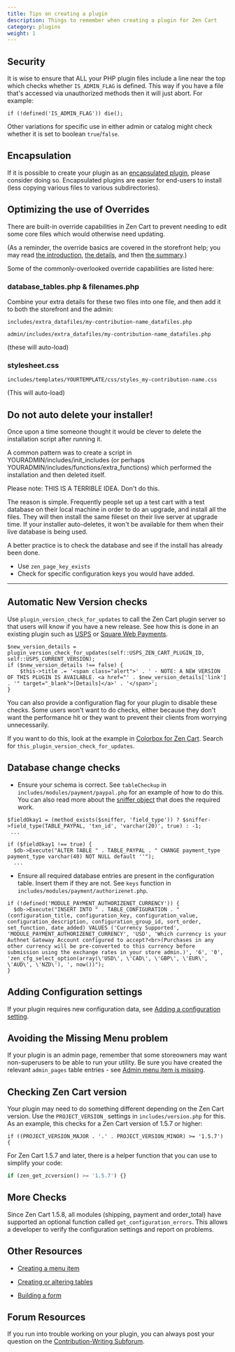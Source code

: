 ```yaml
---
title: Tips on creating a plugin 
description: Things to remember when creating a plugin for Zen Cart 
category: plugins
weight: 1
---
```


## Security

It is wise to ensure that ALL your PHP plugin files include a line near the top which checks whether `IS_ADMIN_FLAG` is defined. This way if you have a file that's accessed via unauthorized methods then it will just abort. For example:

`if (!defined('IS_ADMIN_FLAG')) die();`

Other variations for specific use in either admin or catalog might check whether it is set to boolean `true`/`false`.

## Encapsulation

If it is possible to create your plugin as an [encapsulated plugin](/dev/plugins/encapsulated_plugins/), please consider doing so.  Encapsulated plugins are easier for end-users to install (less copying various files to various subdirectories). 





## Optimizing the use of Overrides 

There are built-in override capabilities in Zen Cart to prevent needing to edit some core files which would otherwise need updating.

(As a reminder, the override basics are covered in the storefront help; 
you may read 
[the introduction](/user/first_steps/overrides/), 
[the details](/user/new_user_topics/overrides/), 
and then 
[the summary](/user/template/template_overrides/).)

Some of the commonly-overlooked override capabilities are listed here:

### database_tables.php & filenames.php
Combine your extra details for these two files into one file, and then add it to both the storefront and the admin:

`includes/extra_datafiles/my-contribution-name_datafiles.php`

`admin/includes/extra_datafiles/my-contribution-name_datafiles.php`

(these will auto-load)

### stylesheet.css
`includes/templates/YOURTEMPLATE/css/styles_my-contribution-name.css`

(This will auto-load)


## Do not auto delete your installer! 

Once upon a time someone thought it would be clever to delete the installation script after running it.  

A common pattern was to create a script in YOURADMIN/includes/init_includes (or perhaps YOURADMIN/includes/functions/extra_functions) which performed the installation and then deleted itself. 

Please note: THIS IS A TERRIBLE IDEA.  Don't do this.

The reason is simple.  Frequently people set up a test cart with a test database on their local machine in order to do an upgrade, and install all the files.  They will then install the same fileset on their live server at upgrade time.  If your installer auto-deletes, it won't be available for them when their live database is being used. 

A better practice is to check the database and see if the install has 
already been done. 

- Use `zen_page_key_exists`
- Check for specific configuration keys you would have added. 

<hr>

## Automatic New Version checks 

Use `plugin_version_check_for_updates` to call the Zen Cart plugin server so that users will know if you have a new release. See how this is done in an existing plugin such as [USPS](https://www.zen-cart.com/downloads.php?do=file&id=1292) or [Square Web Payments](https://www.zen-cart.com/downloads.php?do=file&id=2345). 

```
$new_version_details = plugin_version_check_for_updates(self::USPS_ZEN_CART_PLUGIN_ID, self::USPS_CURRENT_VERSION);
if ($new_version_details !== false) {
    $this->title .= '<span class="alert">' . ' - NOTE: A NEW VERSION OF THIS PLUGIN IS AVAILABLE. <a href="' . $new_version_details['link'] . '" target="_blank">[Details]</a>' . '</span>';
}
```

You can also provide a configuration flag for your plugin to disable these checks.  Some users won't want to do checks, either because they don't want the performance hit or they want to prevent their clients from worrying unnecessarily.  

If you want to do this, look at the example in [Colorbox for Zen Cart](https://www.zen-cart.com/downloads.php?do=file&id=1322). Search for `this_plugin_version_check_for_updates`. 


## Database change checks 

- Ensure your schema is correct.  See `tableCheckup` in `includes/modules/payment/paypal.php` for an example of how to do this.  You can also read more about the [sniffer object](/dev/code/database_querying/#sniffer-object) that does the required work. 

```
$fieldOkay1 = (method_exists($sniffer, 'field_type')) ? $sniffer->field_type(TABLE_PAYPAL, 'txn_id', 'varchar(20)', true) : -1;
 ... 

if ($fieldOkay1 !== true) {
  $db->Execute("ALTER TABLE " . TABLE_PAYPAL . " CHANGE payment_type payment_type varchar(40) NOT NULL default ''");
  ... 
```


- Ensure all required database entries are present in the configuration table.  Insert them if they are not.  See `keys` function in `includes/modules/payment/authorizenet.php`.

```
if (!defined('MODULE_PAYMENT_AUTHORIZENET_CURRENCY')) {
  $db->Execute("INSERT INTO " . TABLE_CONFIGURATION . " (configuration_title, configuration_key, configuration_value, configuration_description, configuration_group_id, sort_order, set_function, date_added) VALUES ('Currency Supported', 'MODULE_PAYMENT_AUTHORIZENET_CURRENCY', 'USD', 'Which currency is your Authnet Gateway Account configured to accept?<br>(Purchases in any other currency will be pre-converted to this currency before submission using the exchange rates in your store admin.)', '6', '0', 'zen_cfg_select_option(array(\'USD\', \'CAD\', \'GBP\', \'EUR\', \'AUD\', \'NZD\'), ', now())");
}
```

## Adding Configuration settings 

If your plugin requires new configuration data, see [Adding a configuration setting](/dev/plugins/adding_config/).

## Avoiding the Missing Menu problem 
If your plugin is an admin page, remember that some storeowners may want non-superusers to be able to run your utility.   Be sure you have created the relevant `admin_pages` table entries - see [Admin menu item is missing](/user/troubleshooting/admin_menu_item_missing/).

## Checking Zen Cart version

Your plugin may need to do something different depending on the Zen Cart version. Use the `PROJECT_VERSION_` settings in `includes/version.php` for this.  As an example, this checks for a Zen Cart version of 1.5.7 or higher: 

```
if ((PROJECT_VERSION_MAJOR . '.' . PROJECT_VERSION_MINOR) >= '1.5.7') {
```

For Zen Cart 1.5.7 and later, there is a helper function that you can use to simplify your code:

```php
if (zen_get_zcversion() >= '1.5.7') {}
```



## More Checks 

Since Zen Cart 1.5.8, all modules (shipping, payment and order_total) have supported an optional function called `get_configuration_errors`.  This allows a developer to verify the configuration settings and report on problems. 

## Other Resources 

- [Creating a menu item](/dev/code/creating_menu/)

- [Creating or altering tables](/dev/code/creating_tables/)

- [Building a form](/dev/code/forms/)


## Forum Resources 
If you run into trouble working on your plugin, you can always post your question on the [Contribution-Writing Subforum](https://www.zen-cart.com/forumdisplay.php?43-Contribution-Writing-Guidelines). 
